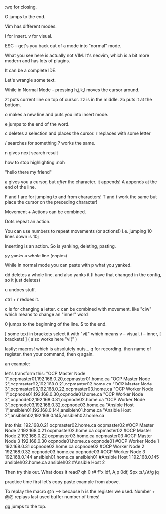 :wq for closing. 

G jumps to the end. 

Vim has different modes.

i for insert. 
v for visual. 

ESC – get's you back out of a mode into "normal" mode. 

What you see here is actually not VIM. It's neovim, which is a bit more modern and has lots of plugins. 

It can be a complete IDE. 

Let's wrangle some text.

While in Normal Mode – pressing h,j,k,l moves the cursor around.

zt puts current line on top of cursor.
zz is in the middle.
zb puts it at the bottom.

o makes a new line and puts you into insert mode.

e jumps to the end of the word. 

c deletes a selection and places the cursor.
r replaces with some letter

/ searches for something
? works the same.

n gives next search result

how to stop highlighting
:noh

"hello there my friend"

a gives you a cursor, but *after* the character. it appends!
A appends at the end of the line.

F and f are for jumping to and from characters!
T and t work the same but place the cursor on the preceding character!

Movement + Actions can be combined. 

Dots repeat an action. 

You can use numbers to repeat movements (or actions!)
I.e. jumping 10 lines down is 10j

Inserting is an action. So is yanking, deleting, pasting.

yy yanks a whole line (copies). 

While in normal mode you can paste with p what you yanked.

dd deletes a whole line.
and also yanks it (I have that changed in the config, so it just deletes)

u undoes stuff.

ctrl + r redoes it.

c is for changing a letter. c can be combined with movement. like "ciw" which means to change an "inner" word

0 jumps to the beginning of the line.
$ to the end.

[ some text in brackets select it with "vi[" which means v – visual, i – inner, [ brackets! ]
( also works here "vi(" )

lastly: 
macros!
which is absolutely nuts...
q for recording. then name of register. then your command, then q again. 

an example: 

let's transform this:
"OCP Master Node 1",ocpmaster01,192.168.0.20,ocpmaster01.home.ca
"OCP Master Node 2",ocpmaster02,192.168.0.21,ocpmaster02.home.ca
"OCP Master Node 3",ocpmaster03,192.168.0.22,ocpmaster03.home.ca
"OCP Worker Node 1",ocpnode01,192.168.0.30,ocpnode01.home.ca
"OCP Worker Node 2",ocpnode02,192.168.0.31,ocpnode02.home.ca
"OCP Worker Node 3",ocpnode03,192.168.0.32,ocpnode03.home.ca
"Ansible Host 1",ansibleh01,192.168.0.144,ansibleh01.home.ca
"Ansible Host 2",ansibleh02,192.168.0.145,ansibleh02.home.ca

into this: 
192.168.0.21	ocpmaster02.home.ca	ocpmaster02	#OCP Master Node 2
192.168.0.21	ocpmaster02.home.ca	ocpmaster02	#OCP Master Node 2
192.168.0.22	ocpmaster03.home.ca	ocpmaster03	#OCP Master Node 3
192.168.0.30	ocpnode01.home.ca	ocpnode01	#OCP Worker Node 1
192.168.0.31	ocpnode02.home.ca	ocpnode02	#OCP Worker Node 2
192.168.0.32	ocpnode03.home.ca	ocpnode03	#OCP Worker Node 3
192.168.0.144	ansibleh01.home.ca	ansibleh01	#Ansible Host 1
192.168.0.145	ansibleh02.home.ca	ansibleh02	#Ansible Host 2

Then try this out. What does it read? 
qh 0 r# f"x ldf, A,<ESC>p 0df, $px :s/,/\t/g<enter> jq

practice time
first let's copy paste example from above.

To replay the macro @h –> because h is the register we used.
Number + @@ replays last used buffer number of times!

gg jumps to the top.
